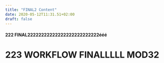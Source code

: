 ```yaml
---
title: "FINAL2 Content"
date: 2020-05-12T11:31.51+02:00
draft: false
---
```


#### 222 FINAL22222222222222222222222222ééé
# 223 WORKFLOW FINALLLLL MOD32
